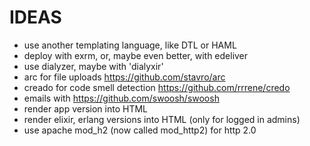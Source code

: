 # IDEAS

- use another templating language, like DTL or HAML
- deploy with exrm, or, maybe even better, with edeliver
- use dialyzer, maybe with 'dialyxir'
- arc for file uploads https://github.com/stavro/arc
- creado for code smell detection https://github.com/rrrene/credo
- emails with https://github.com/swoosh/swoosh
- render app version into HTML
- render elixir, erlang versions into HTML (only for logged in admins)
- use apache mod_h2 (now called mod_http2) for http 2.0

